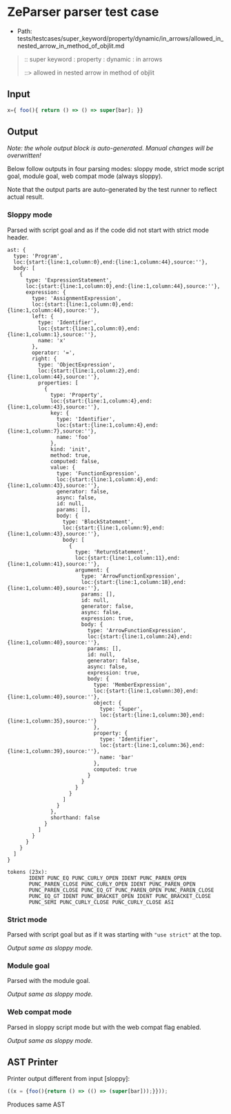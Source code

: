 # ZeParser parser test case

- Path: tests/testcases/super_keyword/property/dynamic/in_arrows/allowed_in_nested_arrow_in_method_of_objlit.md

> :: super keyword : property : dynamic : in arrows
>
> ::> allowed in nested arrow in method of objlit

## Input

`````js
x={ foo(){ return () => () => super[bar]; }}
`````

## Output

_Note: the whole output block is auto-generated. Manual changes will be overwritten!_

Below follow outputs in four parsing modes: sloppy mode, strict mode script goal, module goal, web compat mode (always sloppy).

Note that the output parts are auto-generated by the test runner to reflect actual result.

### Sloppy mode

Parsed with script goal and as if the code did not start with strict mode header.

`````
ast: {
  type: 'Program',
  loc:{start:{line:1,column:0},end:{line:1,column:44},source:''},
  body: [
    {
      type: 'ExpressionStatement',
      loc:{start:{line:1,column:0},end:{line:1,column:44},source:''},
      expression: {
        type: 'AssignmentExpression',
        loc:{start:{line:1,column:0},end:{line:1,column:44},source:''},
        left: {
          type: 'Identifier',
          loc:{start:{line:1,column:0},end:{line:1,column:1},source:''},
          name: 'x'
        },
        operator: '=',
        right: {
          type: 'ObjectExpression',
          loc:{start:{line:1,column:2},end:{line:1,column:44},source:''},
          properties: [
            {
              type: 'Property',
              loc:{start:{line:1,column:4},end:{line:1,column:43},source:''},
              key: {
                type: 'Identifier',
                loc:{start:{line:1,column:4},end:{line:1,column:7},source:''},
                name: 'foo'
              },
              kind: 'init',
              method: true,
              computed: false,
              value: {
                type: 'FunctionExpression',
                loc:{start:{line:1,column:4},end:{line:1,column:43},source:''},
                generator: false,
                async: false,
                id: null,
                params: [],
                body: {
                  type: 'BlockStatement',
                  loc:{start:{line:1,column:9},end:{line:1,column:43},source:''},
                  body: [
                    {
                      type: 'ReturnStatement',
                      loc:{start:{line:1,column:11},end:{line:1,column:41},source:''},
                      argument: {
                        type: 'ArrowFunctionExpression',
                        loc:{start:{line:1,column:18},end:{line:1,column:40},source:''},
                        params: [],
                        id: null,
                        generator: false,
                        async: false,
                        expression: true,
                        body: {
                          type: 'ArrowFunctionExpression',
                          loc:{start:{line:1,column:24},end:{line:1,column:40},source:''},
                          params: [],
                          id: null,
                          generator: false,
                          async: false,
                          expression: true,
                          body: {
                            type: 'MemberExpression',
                            loc:{start:{line:1,column:30},end:{line:1,column:40},source:''},
                            object: {
                              type: 'Super',
                              loc:{start:{line:1,column:30},end:{line:1,column:35},source:''}
                            },
                            property: {
                              type: 'Identifier',
                              loc:{start:{line:1,column:36},end:{line:1,column:39},source:''},
                              name: 'bar'
                            },
                            computed: true
                          }
                        }
                      }
                    }
                  ]
                }
              },
              shorthand: false
            }
          ]
        }
      }
    }
  ]
}

tokens (23x):
       IDENT PUNC_EQ PUNC_CURLY_OPEN IDENT PUNC_PAREN_OPEN
       PUNC_PAREN_CLOSE PUNC_CURLY_OPEN IDENT PUNC_PAREN_OPEN
       PUNC_PAREN_CLOSE PUNC_EQ_GT PUNC_PAREN_OPEN PUNC_PAREN_CLOSE
       PUNC_EQ_GT IDENT PUNC_BRACKET_OPEN IDENT PUNC_BRACKET_CLOSE
       PUNC_SEMI PUNC_CURLY_CLOSE PUNC_CURLY_CLOSE ASI
`````

### Strict mode

Parsed with script goal but as if it was starting with `"use strict"` at the top.

_Output same as sloppy mode._

### Module goal

Parsed with the module goal.

_Output same as sloppy mode._

### Web compat mode

Parsed in sloppy script mode but with the web compat flag enabled.

_Output same as sloppy mode._

## AST Printer

Printer output different from input [sloppy]:

````js
((x = {foo(){return () => (() => (super[bar]));}}));
````

Produces same AST
